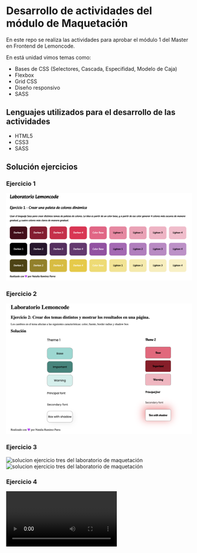 # Desarrollo de actividades del módulo de Maquetación

En este repo se realiza las actividades para aprobar el módulo 1 del Master en Frontend de Lemoncode. 

En está unidad vimos temas como:
- Bases de CSS (Selectores, Cascada, Especifidad, Modelo de Caja)
- Flexbox
- Grid CSS
- Diseño responsivo 
- SASS

## Lenguajes utilizados para el desarrollo de las actividades
- HTML5
- CSS3
- SASS

## Solución ejercicios
### Ejercicio 1
![solucion ejercicio uno del laboratorio de maquetación](/src/images/exercise-1.png)
### Ejercicio 2
![solucion ejercicio dos del laboratorio de maquetación](src/images/exercise-2.png)
### Ejercicio 3
![solucion ejercicio tres del laboratorio de maquetación](src/images/exersise-3a.png)
![solucion ejercicio tres del laboratorio de maquetación](src/images/exersise-3b.png)
### Ejercicio 4
![solucion ejercicio dos del laboratorio de maquetación](src/images/exercise-4.mov)



